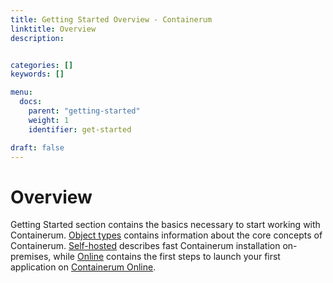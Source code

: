 ```yaml
---
title: Getting Started Overview - Containerum
linktitle: Overview
description:


categories: []
keywords: []

menu:
  docs:
    parent: "getting-started"
    weight: 1
    identifier: get-started

draft: false
---
```


# Overview

Getting Started section contains the basics necessary to start working with Containerum. [Object types](/getting-started/object-types) contains information about the core concepts of Containerum. [Self-hosted](/getting-started/self-hosted) describes fast Containerum installation on-premises, while [Online](/getting-started/online) contains the first steps to launch your first application on [Containerum Online](https://containerum.com/online).
